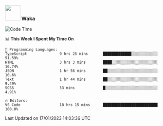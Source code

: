 ### <img src="https://media.giphy.com/media/VgCDAzcKvsR6OM0uWg/giphy.gif" width="50"> Waka

  <!--START_SECTION:waka-->
![Code Time](http://img.shields.io/badge/Code%20Time-1%2C184%20hrs%2015%20mins-blue)

📊 **This Week I Spent My Time On** 

```text
💬 Programming Languages: 
TypeScript               9 hrs 25 mins       █████████████░░░░░░░░░░░░   51.59% 
HTML                     3 hrs 3 mins        ████░░░░░░░░░░░░░░░░░░░░░   16.74% 
JSON                     1 hr 56 mins        ██░░░░░░░░░░░░░░░░░░░░░░░   10.6% 
Text                     1 hr 44 mins        ██░░░░░░░░░░░░░░░░░░░░░░░   9.49% 
SCSS                     53 mins             █░░░░░░░░░░░░░░░░░░░░░░░░   4.91%

🔥 Editors: 
VS Code                  18 hrs 15 mins      █████████████████████████   100.0%

```


 Last Updated on 17/01/2023 14:03:36 UTC
<!--END_SECTION:waka-->
